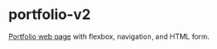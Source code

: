 # portfolio-v2
[Portfolio web page](https://orndorfftyler.github.io/portfolio-v2/) with flexbox, navigation, and HTML form. 
